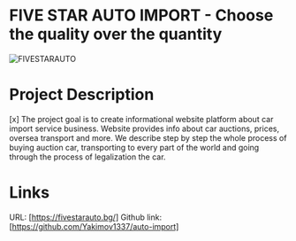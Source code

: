 # FIVE STAR AUTO IMPORT - Choose the quality over the quantity

![FIVESTARAUTO](https://i.ibb.co/1rhvBHp/Screenshot-39.png)
# Project Description

[x] The project goal is to create informational website platform about car import service business. Website provides info
about car auctions, prices, oversea transport and more. We describe step by step the whole process of buying auction car, transporting to every part of the world and going through the process of legalization the car.

# Links

URL: [https://fivestarauto.bg/]
Github link: [https://github.com/Yakimov1337/auto-import]
